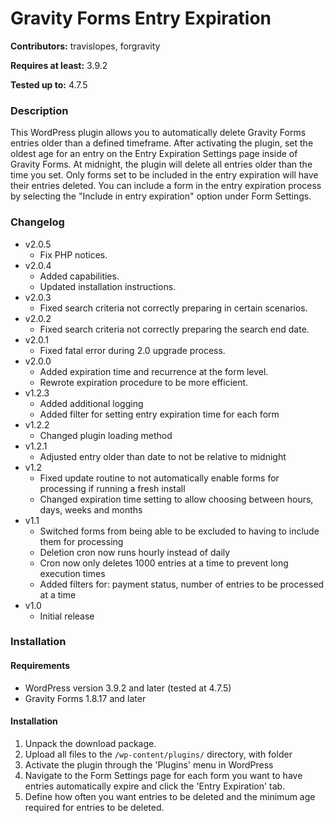 # Gravity Forms Entry Expiration
**Contributors:** travislopes, forgravity

**Requires at least:** 3.9.2

**Tested up to:** 4.7.5

### Description
This WordPress plugin allows you to automatically delete Gravity Forms entries older than a defined timeframe. After activating the plugin, set the oldest age for an entry on the Entry Expiration Settings page inside of Gravity Forms. At midnight, the plugin will delete all entries older than the time you set. Only forms set to be included in the entry expiration will have their entries deleted. You can include a form in the entry expiration process by selecting the "Include in entry expiration" option under Form Settings.

### Changelog
* v2.0.5
    * Fix PHP notices.
* v2.0.4
	* Added capabilities.
	* Updated installation instructions.
* v2.0.3
	* Fixed search criteria not correctly preparing in certain scenarios.
* v2.0.2
	* Fixed search criteria not correctly preparing the search end date.
* v2.0.1
	* Fixed fatal error during 2.0 upgrade process.
* v2.0.0
	* Added expiration time and recurrence at the form level.
	* Rewrote expiration procedure to be more efficient.
* v1.2.3
	* Added additional logging
	* Added filter for setting entry expiration time for each form
* v1.2.2
	* Changed plugin loading method
* v1.2.1
	* Adjusted entry older than date to not be relative to midnight
* v1.2
	* Fixed update routine to not automatically enable forms for processing if running a fresh install
	* Changed expiration time setting to allow choosing between hours, days, weeks and months
* v1.1
	* Switched forms from being able to be excluded to having to include them for processing
	* Deletion cron now runs hourly instead of daily
	* Cron now only deletes 1000 entries at a time to prevent long execution times
	* Added filters for: payment status, number of entries to be processed at a time
* v1.0
	* Initial release

### Installation
#### Requirements
* WordPress version 3.9.2 and later (tested at 4.7.5)
* Gravity Forms 1.8.17 and later

#### Installation
1. Unpack the download package.
1. Upload all files to the `/wp-content/plugins/` directory, with folder
1. Activate the plugin through the 'Plugins' menu in WordPress
1. Navigate to the Form Settings page for each form you want to have entries automatically expire and click the 'Entry Expiration' tab.
1. Define how often you want entries to be deleted and the minimum age required for entries to be deleted.